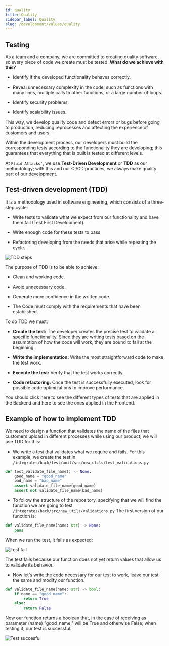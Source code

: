 ```yaml
---
id: quality
title: Quality
sidebar_label: Quality
slug: /development/values/quality
---
```


## Testing

As a team and a company,
we are committed to creating quality software,
so every piece of code we create must be tested.
**What do we achieve with this?**

- Identify if the developed functionality behaves correctly.

- Reveal unnecessary complexity in the code,
  such as functions with many lines,
  multiple calls to other functions,
  or a large number of loops.

- Identify security problems.

- Identify scalability issues.

This way,
we develop quality code and detect errors
or bugs before going to production,
reducing reprocesses and affecting
the experience of customers and users.

Within the development process,
our developers must build the corresponding
tests according to the functionality
they are developing;
this guarantees that everything that
is built is tested at different levels.

At `Fluid Attacks'`,
we use **Test-Driven Development**
or **TDD** as our methodology;
with this and our CI/CD practices,
we always make quality part of our development.

## Test-driven development (TDD)

It is a methodology used in software engineering,
which consists of a three-step cycle:

- Write tests to validate what we expect
  from our functionality and have them fail
  (Test First Development).

- Write enough code for these tests to pass.

- Refactoring developing from the needs that
  arise while repeating the cycle.

![TDD steps](https://res.cloudinary.com/fluid-attacks/image/upload/v1676369649/docs/development/values/process_tdd.jpg)

The purpose of TDD is to be able to achieve:

- Clean and working code.

- Avoid unnecessary code.

- Generate more confidence in the written code.

- The Code must comply with the requirements that have been established.

To do TDD we must:

- **Create the test:**
  The developer creates the precise test
  to validate a specific functionality.
  Since they are writing tests based on the
  assumption of how the code will work,
  they are bound to fail at the beginning.

- **Write the implementation:**
  Write the most straightforward code to make the test work.

- **Execute the test:**
  Verify that the test works correctly.

- **Code refactoring:**
  Once the test is successfully executed,
  look for possible code optimizations to
  improve performance.

You should click here to see the different
types of tests that are applied in the Backend
and here to see the ones applied in the Frontend.

## Example of how to implement TDD

We need to design a function that validates
the name of the files that customers upload in
different processes while using our product;
we will use TDD for this:

- We write a test that validates what we require and fails.
  For this example, we create the test in
  `/integrates/back/test/unit/src/new_utils/test_validations.py`

```python
def test_validate_file_name() -> None:
    good_name = "good_name"
    bad_name = "bad_name"
    assert validate_file_name(good_name)
    assert not validate_file_name(bad_name)

```

- To follow the structure of the repository,
  specifying that we will find the function we are going to test
  `/integrates/back/src/new_utils/validations.py`
  The first version of our function is:

```python
def validate_file_name(name: str) -> None:
    pass

```

When we run the test,
it fails as expected:

![Test fail](https://res.cloudinary.com/fluid-attacks/image/upload/v1676375093/docs/development/values/failed.png)

The test fails because our function does not yet
return values that allow us to validate its behavior.

- Now let's write the code necessary for our test to work,
  leave our test the same  and modify our function.

```python
def validate_file_name(name: str) -> bool:
    if name == "good_name":
        return True
    else:
        return False

```

Now our function returns a boolean that,
in the case of receiving as parameter (name) "good_name,"
will be True and otherwise False;
when testing it,
our test is successful.

![Test succesful](https://res.cloudinary.com/fluid-attacks/image/upload/v1676375620/docs/development/values/succesful.png)
